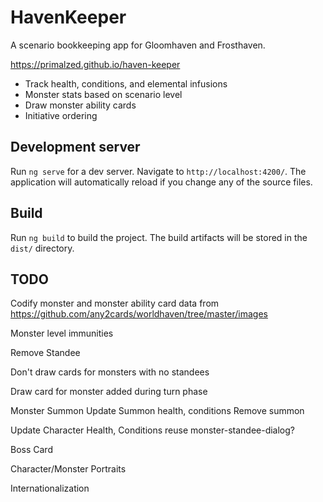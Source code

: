 # HavenKeeper

A scenario bookkeeping app for Gloomhaven and Frosthaven.

https://primalzed.github.io/haven-keeper

* Track health, conditions, and elemental infusions
* Monster stats based on scenario level
* Draw monster ability cards
* Initiative ordering

## Development server

Run `ng serve` for a dev server. Navigate to `http://localhost:4200/`. The application will automatically reload if you change any of the source files.

## Build

Run `ng build` to build the project. The build artifacts will be stored in the `dist/` directory.

## TODO
Codify monster and monster ability card data from https://github.com/any2cards/worldhaven/tree/master/images

Monster level immunities

Remove Standee

Don't draw cards for monsters with no standees

Draw card for monster added during turn phase

Monster Summon
  Update Summon health, conditions
  Remove summon

Update Character Health, Conditions
  reuse monster-standee-dialog?

Boss Card

Character/Monster Portraits

Internationalization
